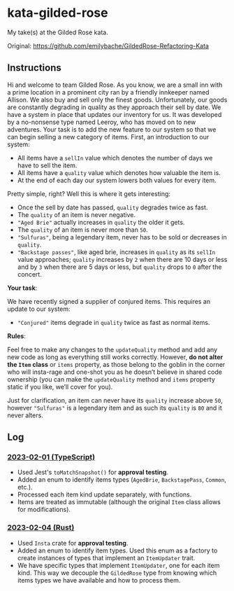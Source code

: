 # kata-gilded-rose

My take(s) at the Gilded Rose kata.

Original: https://github.com/emilybache/GildedRose-Refactoring-Kata

## Instructions

Hi and welcome to team Gilded Rose. As you know, we are a small inn with a prime location in a prominent city ran by a friendly innkeeper named Allison. We also buy and sell only the finest goods. Unfortunately, our goods are constantly degrading in quality as they approach their sell by date. We have a system in place that updates our inventory for us. It was developed by a no-nonsense type named Leeroy, who has moved on to new adventures. Your task is to add the new feature to our system so that we can begin selling a new category of items. First, an introduction to our system:

- All items have a `sellIn` value which denotes the number of days we have to sell the item.
- All items have a `quality` value which denotes how valuable the item is.
- At the end of each day our system lowers both values for every item.

Pretty simple, right? Well this is where it gets interesting:

- Once the sell by date has passed, `quality` degrades twice as fast.
- The `quality` of an item is never negative.
- `"Aged Brie"` actually increases in `quality` the older it gets.
- The `quality` of an item is never more than `50`.
- `"Sulfuras"`, being a legendary item, never has to be sold or decreases in `quality`.
- `"Backstage passes"`, like aged brie, increases in `quality` as its `sellIn` value approaches; `quality` increases by `2` when there are 10 days or less and by `3` when there are 5 days or less, but `quality` drops to `0` after the concert.

**Your task**:

We have recently signed a supplier of conjured items. This requires an update to our system:

- `"Conjured"` items degrade in `quality` twice as fast as normal items.

**Rules**:

Feel free to make any changes to the `updateQuality` method and add any new code as long as everything still works correctly. However, **do not alter the `Item` class** or `items` property, as those belong to the goblin in the corner who will insta-rage and one-shot you as he doesn’t believe in shared code ownership (you can make the `updateQuality` method and `items` property static if you like, we’ll cover for you).

Just for clarification, an item can never have its `quality` increase above `50`, however `"Sulfuras"` is a legendary item and as such its `quality` is `80` and it never alters.

## Log

### [2023-02-01 (TypeScript)](./2023-02-01-ts/README.md)

- Used Jest's `toMatchSnapshot()` for **approval testing**.
- Added an enum to identify items types (`AgedBrie`, `BackstagePass`, `Common`, etc.).
- Processed each item kind update separately, with functions.
- Items are treated as immutable (although the original `Item` class allows for modifications).

### [2023-02-04 (Rust)](./2023-02-04-rs/README.md)

- Used `Insta` crate for **approval testing**.
- Added an enum to identify item types. Used this enum as a factory to create instances of types that implement an `ItemUpdater` trait.
- We have specific types that implement `ItemUpdater`, one for each item kind. This way we decouple the `GildedRose` type from knowing which items types we have available and how to process them.

